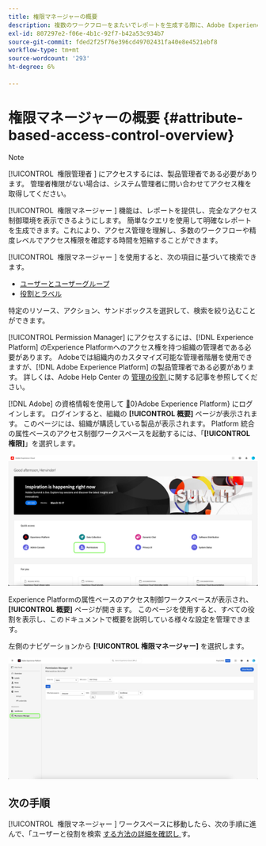 ```yaml
---
title: 権限マネージャーの概要
description: 複数のワークフローをまたいでレポートを生成する際に、Adobe Experience Platformの権限マネージャーがどう役に立つかを説明します。
exl-id: 807297e2-f06e-4b1c-92f7-b42a53c934b7
source-git-commit: fded2f25f76e396cd49702431fa40e8e4521ebf8
workflow-type: tm+mt
source-wordcount: '293'
ht-degree: 6%

---
```


# 権限マネージャーの概要 {#attribute-based-access-control-overview}

>[!NOTE]
>
>[!UICONTROL &#x200B; 権限管理者 &#x200B;] にアクセスするには、製品管理者である必要があります。 管理者権限がない場合は、システム管理者に問い合わせてアクセス権を取得してください。

[!UICONTROL &#x200B; 権限マネージャー &#x200B;] 機能は、レポートを提供し、完全なアクセス制御環境を表示できるようにします。 簡単なクエリを使用して明確なレポートを生成できます。これにより、アクセス管理を理解し、多数のワークフローや精度レベルでアクセス権限を確認する時間を短縮することができます。

[!UICONTROL &#x200B; 権限マネージャー &#x200B;] を使用すると、次の項目に基づいて検索できます。

* [ユーザーとユーザーグループ](./permissions.md)
* [役割とラベル](./permissions.md)

特定のリソース、アクション、サンドボックスを選択して、検索を絞り込むことができます。

[!UICONTROL Permission Manager] にアクセスするには、[!DNL Experience Platform] のExperience Platformへのアクセス権を持つ組織の管理者である必要があります。 Adobeでは組織内のカスタマイズ可能な管理者階層を使用できますが、[!DNL Adobe Experience Platform] の製品管理者である必要があります。 詳しくは、Adobe Help Center の [ 管理の役割 ](https://helpx.adobe.com/jp/enterprise/using/admin-roles.html) に関する記事を参照してください。

[!DNL Adobe] の資格情報を使用して [&#128279;](https://experience.adobe.com/)0&rbrace;Adobe Experience Platform&rbrace; にログインします。  ログインすると、組織の **[!UICONTROL 概要]** ページが表示されます。 このページには、組織が購読している製品が表示されます。 Platform 統合の属性ベースのアクセス制御ワークスペースを起動するには、「**[!UICONTROL 権限]**」を選択します。

![ 権限をハイライト表示したAdobe Experience Platformの概要。](../../images/flac-ui/flac-select-product.png)

Experience Platformの属性ベースのアクセス制御ワークスペースが表示され、**[!UICONTROL 概要]** ページが開きます。 このページを使用すると、すべての役割を表示し、このドキュメントで概要を説明している様々な設定を管理できます。

左側のナビゲーションから **[!UICONTROL 権限マネージャー]** を選択します。

![ 使用可能なフィルターが表示されている権限マネージャーの検索画面 ](../../images/permission-manager/permission-manager.png)

## 次の手順

[!UICONTROL &#x200B; 権限マネージャー &#x200B;] ワークスペースに移動したら、次の手順に進んで、「ユーザーと役割を検索 [ する方法の詳細を確認し ](./permissions.md) す。
